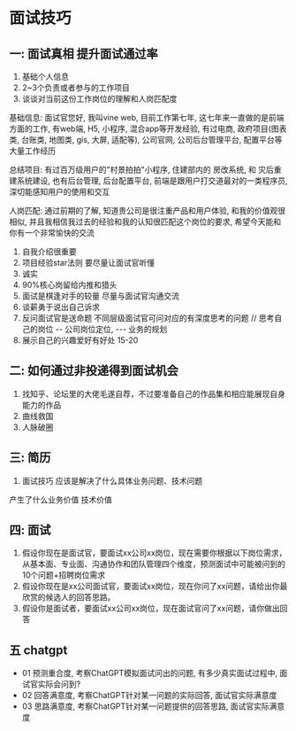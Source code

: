 # 面试技巧

## 一: 面试真相  提升面试通过率

1. 基础个人信息
2. 2~3个负责或者参与的工作项目
3. 谈谈对当前这份工作岗位的理解和人岗匹配度

基础信息: 面试官您好, 我叫vine web, 目前工作第七年, 这七年来一直做的是前端方面的工作, 有web端, H5, 小程序, 混合app等开发经验,  有过电商, 政府项目(图表类, 台账类, 地图类, gis, 大屏, 适配等), 公司官网, 公司后台管理平台, 配置平台等大量工作经历 

总结项目: 有过百万级用户的"村景拍拍"小程序, 住建部内的 房改系统, 和 灾后重建系统建设, 也有后台管理, 后台配置平台, 前端是跟用户打交道最对的一类程序员, 深切能感知用户的使用和交互

人岗匹配: 通过前期的了解, 知道贵公司是很注重产品和用户体验, 和我的价值观很相似, 并且我相信我过去的经验和我的认知很匹配这个岗位的要求, 希望今天能和你有一个非常愉快的交流

1. 自我介绍很重要
2. 项目经验star法则 要尽量让面试官听懂
3. 诚实
4. 90%核心岗留给内推和猎头
5. 面试是棋逢对手的较量 尽量与面试官沟通交流
6. 谈薪勇于说出自己诉求
7. 反问面试官是送命题 不同层级面试官可问对应的有深度思考的问题
   // 思考自己的岗位  -- 公司岗位定位,  --- 业务的规划
8. 展示自己的兴趣爱好有好处 15-20


## 二:  如何通过非投递得到面试机会
1. 找知乎、论坛里的大佬毛遂自荐，不过要准备自己的作品集和相应能展现自身能力的作品
2. 曲线救国
3. 人脉破圈

## 三: 简历
1. 面试技巧
应该是解决了什么具体业务问题、技术问题

产生了什么业务价值 技术价值


## 四: 面试
1.	假设你现在是面试官，要面试xx公司xx岗位，现在需要你根据以下岗位需求，从基本面、专业面、沟通协作和团队管理四个维度，预测面试中可能被问到的10个问题+招聘岗位需求
2.	假设你现在是xx公司面试官，要面试xx岗位，现在你问了xx问题，请给出你最欣赏的候选人的回答思路。
3.	假设你是面试者，要面试xx公司xx岗位，现在面试官问了xx问题，请你做出回答


## 五 chatgpt 
- 01 预测重合度, 考察ChatGPT模拟面试问出的问题, 有多少真实面试过程中, 面试官实际会问到? 
- 02 回答满意度, 考察ChatGPT针对某一问题的实际回答, 面试官实际满意度
- 03 思路满意度, 考察ChatGPT针对某一问题提供的回答思路, 面试官实际满意度




